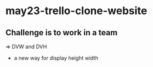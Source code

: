 # may23-trello-clone-website

## Challenge is to work in a team

=> DVW and DVH
- a new way for display height width